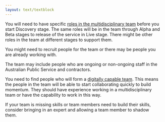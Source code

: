 ```yaml
---
layout: text/textblock
---
```


You will need to have specific [roles in the multidisciplinary team](../roles/) before you start Discovery stage. The same roles will be in the team through Alpha and Beta stages to release of the service in Live stage. There might be other roles in the team at different stages to support them.

You might need to recruit people for the team or there may be people you are already working with.

The team may include people who are ongoing or non-ongoing staff in the Australian Public Service and contractors.

You need to find people who will form a [digitally capable team](../digital-capability-team/). This means the people in the team will be able to start collaborating quickly to build momentum. They should have experience working in a multidisciplinary team or have the capability to work in this way.

If your team is missing skills or team members need to build their skills, consider bringing in an expert and allowing a team member to shadow them.
